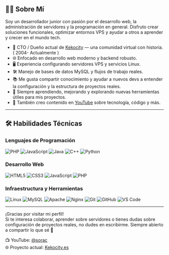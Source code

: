 ## 👨‍💻 Sobre Mí

Soy un desarrollador junior con pasión por el desarrollo web, la administración de servidores y la programación en general. Disfruto crear soluciones funcionales, optimizar entornos VPS y ayudar a otros a aprender y crecer en el mundo tech.

- 🧠 CTO / Dueño actual de [Kekocity](https://kekocity.es) — una comunidad virtual con historia. ( 2004- Actualmente )
- 🌐 Enfocado en desarrollo web moderno y backend robusto.
- 🖥️ Experiencia configurando servidores VPS y servicios Linux.
- 🛠️ Manejo de bases de datos MySQL y flujos de trabajo reales.
- 📚 Me gusta compartir conocimiento y ayudar a nuevos devs a entender la configuración y la estructura de proyectos reales.
- 🚀 Siempre aprendiendo, mejorando y explorando nuevas herramientas útiles para mis proyectos.
- 🎥 También creo contenido en [YouTube](https://youtube.com/@sorac) sobre tecnología, código y más.

---

## 🛠️ Habilidades Técnicas

### Lenguajes de Programación
![PHP](https://img.shields.io/badge/PHP-777BB4?style=flat&logo=php&logoColor=white)
![JavaScript](https://img.shields.io/badge/JavaScript-F7DF1E?style=flat&logo=javascript&logoColor=black)
![Java](https://img.shields.io/badge/Java-007396?style=flat&logo=java&logoColor=white)
![C++](https://img.shields.io/badge/C++-00599C?style=flat&logo=c%2B%2B&logoColor=white)
![Python](https://img.shields.io/badge/Python-3776AB?style=flat&logo=python&logoColor=white)

### Desarrollo Web
![HTML5](https://img.shields.io/badge/HTML5-E34F26?style=flat&logo=html5&logoColor=white)
![CSS3](https://img.shields.io/badge/CSS3-1572B6?style=flat&logo=css3&logoColor=white)
![JavaScript](https://img.shields.io/badge/JavaScript-F7DF1E?style=flat&logo=javascript&logoColor=black)
![PHP](https://img.shields.io/badge/PHP-777BB4?style=flat&logo=php&logoColor=white)

### Infraestructura y Herramientas
![Linux](https://img.shields.io/badge/Linux-FCC624?style=flat&logo=linux&logoColor=black)
![MySQL](https://img.shields.io/badge/MySQL-4479A1?style=flat&logo=mysql&logoColor=white)
![Apache](https://img.shields.io/badge/Apache-D22128?style=flat&logo=apache&logoColor=white)
![Nginx](https://img.shields.io/badge/Nginx-009639?style=flat&logo=nginx&logoColor=white)
![Git](https://img.shields.io/badge/Git-F05032?style=flat&logo=git&logoColor=white)
![GitHub](https://img.shields.io/badge/GitHub-181717?style=flat&logo=github&logoColor=white)
![VS Code](https://img.shields.io/badge/VS%20Code-007ACC?style=flat&logo=visual-studio-code&logoColor=white)

---

¡Gracias por visitar mi perfil!  
Si te interesa colaborar, aprender sobre servidores o tienes dudas sobre configuración de proyectos reales, no dudes en escribirme. Siempre abierto a compartir lo que sé 🙌

📺 YouTube: [@sorac](https://youtube.com/@sorac)  
🌐 Proyecto actual: [Kekocity.es](https://kekocity.es)
